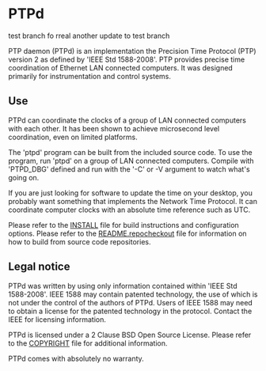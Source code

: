 PTPd
===

test branch fo rreal
another update to test branch

PTP daemon (PTPd) is an implementation the Precision Time Protocol (PTP) version
2 as defined by 'IEEE Std 1588-2008'. PTP provides precise time coordination of
Ethernet LAN connected computers. It was designed primarily for instrumentation
and control systems.

Use
---

PTPd can coordinate the clocks of a group of LAN connected computers with each
other. It has been shown to achieve microsecond level coordination, even on
limited platforms.

The 'ptpd' program can be built from the included source code.  To use the
program, run 'ptpd' on a group of LAN connected computers. Compile with
'PTPD_DBG' defined and run with the '-C' or -V argument to watch what's going on.

If you are just looking for software to update the time on your desktop, you
probably want something that implements the Network Time Protocol. It can
coordinate computer clocks with an absolute time reference such as UTC.

Please refer to the
[INSTALL](https://raw.githubusercontent.com/ptpd/ptpd/master/INSTALL) file
for build instructions and configuration options. Please refer to the
[README.repocheckout](https://github.com/ptpd/ptpd/blob/master/README.repocheckout)
file for information on how to build from source code repositories.

Legal notice
---

PTPd was written by using only information contained within 'IEEE Std
1588-2008'. IEEE 1588 may contain patented technology, the use of which is not
under the control of the authors of PTPd. Users of IEEE 1588 may need to obtain
a license for the patented technology in the protocol. Contact the IEEE for
licensing information.

PTPd is licensed under a 2 Clause BSD Open Source License. Please refer to the
[COPYRIGHT](https://github.com/ptpd/ptpd/blob/master/COPYRIGHT) file for
additional information.

PTPd comes with absolutely no warranty.
